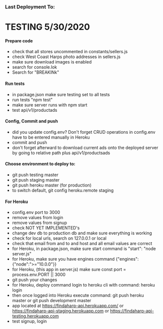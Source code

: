 ### Last Deployment To: 
# TESTING 5/30/2020

#### Prepare code
- check that all stores uncommented in constants/sellers.js
- check West Coast Harps photo addresses in sellers.js
- make sure download images is enabled
- search for console.lok
- Search for "BREAKINk"

#### Run tests
- in package.json make sure testing set to all tests
- run tests "npm test"
- make sure server runs with npm start
- test api/v1/productads

#### Config, Commit and push
- did you update config.env? Don't forget CRUD operations in config.env have to be entered manually in Heroku
- commit and push
- don't forget afterward to download current ads onto the deployed server by going to relative path plus api/v1/productsads

#### Choose environment to deploy to: 
- git push testing master
- git push staging master
- git push heroku master (for production)
- to switch default, git config heroku.remote staging

#### For Heroku
- config.env port to 3000
- remove values from login
- remove values from signup
- check NOT YET IMPLEMENTED's
- change dev db to production db and make sure everything is working
- check for local urls, search on 127.0.0.1 or local
- check that email from and to and host and all email values are correct
- for Heroku, in package.json, make sure start command is "start": "node server.js"
- for Heroku, make sure you have engines command {"engines": {"node":">="10.0.0"}}
- for Heroku, (this app in server.js) make sure const port = process.env.PORT || 3000
- git push your changes
- for Heroku, deploy command login to heroku cli with command: heroku login
- then once logged into Heroku execute command: git push heroku master or git push development master
- app located at https://findaharp-api.herokuapp.com/ or https://findaharp-api-staging.herokuapp.com or https://findaharp-api-testing.herokuapp.com
- test signup, login
